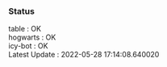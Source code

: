 ### Status


table : OK  
hogwarts : OK  
icy-bot : OK  
Latest Update : 2022-05-28 17:14:08.640020
